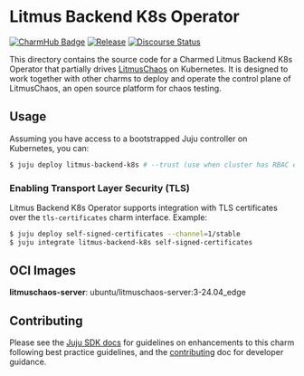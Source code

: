 # Litmus Backend K8s Operator

[![CharmHub Badge](https://charmhub.io/litmus-backend-k8s/badge.svg)](https://charmhub.io/litmus-backend-k8s)
[![Release](https://github.com/canonical/litmus-operators/actions/workflows/release.yaml/badge.svg)](https://github.com/canonical/litmus-operators/actions/workflows/release.yaml)
[![Discourse Status](https://img.shields.io/discourse/status?server=https%3A%2F%2Fdiscourse.charmhub.io&style=flat&label=CharmHub%20Discourse)](https://discourse.charmhub.io)

This directory contains the source code for a Charmed Litmus Backend K8s Operator that partially drives [LitmusChaos] on Kubernetes. It is designed to work together with other charms to deploy and operate the control plane of LitmusChaos, an open source platform for chaos testing.

## Usage

Assuming you have access to a bootstrapped Juju controller on Kubernetes, you can:

```bash
$ juju deploy litmus-backend-k8s # --trust (use when cluster has RBAC enabled)
```

### Enabling Transport Layer Security (TLS)

Litmus Backend K8s Operator supports integration with TLS certificates over the `tls-certificates` charm interface. Example:

```bash
$ juju deploy self-signed-certificates --channel=1/stable
$ juju integrate litmus-backend-k8s self-signed-certificates
```

## OCI Images

**litmuschaos-server**: ubuntu/litmuschaos-server:3-24.04_edge

## Contributing

Please see the [Juju SDK docs](https://juju.is/docs/sdk) for guidelines
on enhancements to this charm following best practice guidelines, and the
[contributing] doc for developer guidance.

[LitmusChaos]: https://litmuschaos.io/
[contributing]: https://github.com/canonical/litmus-operators/blob/main/CONTRIBUTING.md